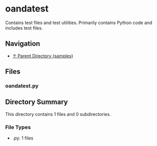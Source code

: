 # oandatest

Contains test files and test utilities. Primarily contains Python code and includes test files.

## Navigation

* [↑ Parent Directory (samples)](../README.md)

## Files

### oandatest.py




## Directory Summary

This directory contains 1 files and 0 subdirectories.

### File Types

* .py: 1 files
